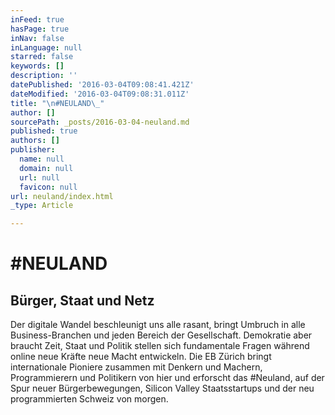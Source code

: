 ```yaml
---
inFeed: true
hasPage: true
inNav: false
inLanguage: null
starred: false
keywords: []
description: ''
datePublished: '2016-03-04T09:08:41.421Z'
dateModified: '2016-03-04T09:08:31.011Z'
title: "\n#NEULAND\_"
author: []
sourcePath: _posts/2016-03-04-neuland.md
published: true
authors: []
publisher:
  name: null
  domain: null
  url: null
  favicon: null
url: neuland/index.html
_type: Article

---
```

# \#NEULAND 

## Bürger, Staat und Netz 

Der digitale Wandel beschleunigt uns alle rasant, bringt Umbruch in alle Business-Branchen und jeden Bereich der Gesellschaft. Demokratie aber braucht Zeit, Staat und Politik stellen sich fundamentale Fragen während online neue Kräfte neue Macht entwickeln.
Die EB Zürich bringt internationale Pioniere zusammen mit Denkern und Machern, Programmierern und Politikern von hier und erforscht das \#Neuland, auf der Spur neuer Bürgerbewegungen, Silicon Valley Staatsstartups und der neu programmierten Schweiz von morgen.